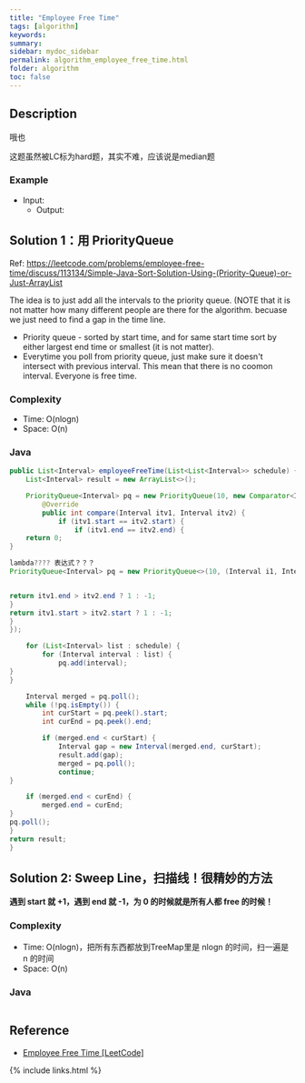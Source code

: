 ```yaml
---
title: "Employee Free Time"
tags: [algorithm]
keywords:
summary:
sidebar: mydoc_sidebar
permalink: algorithm_employee_free_time.html
folder: algorithm
toc: false
---
```


## Description
哦也

这题虽然被LC标为hard题，其实不难，应该说是median题

### Example
* Input: 
  * Output: 

## Solution 1：用 PriorityQueue
Ref: https://leetcode.com/problems/employee-free-time/discuss/113134/Simple-Java-Sort-Solution-Using-(Priority-Queue)-or-Just-ArrayList

The idea is to just add all the intervals to the priority queue. (NOTE that it is not matter how many different people are there for the algorithm. becuase we just need to find a gap in the time line.
* Priority queue - sorted by start time, and for same start time sort by either largest end time or smallest (it is not matter).
* Everytime you poll from priority queue, just make sure it doesn't intersect with previous interval.
This mean that there is no coomon interval. Everyone is free time.

### Complexity
* Time: O(nlogn)
* Space: O(n)

### Java
```java
public List<Interval> employeeFreeTime(List<List<Interval>> schedule) {
	List<Interval> result = new ArrayList<>();

	PriorityQueue<Interval> pq = new PriorityQueue(10, new Comparator<Interval>(){
		@Override
		public int compare(Interval itv1, Interval itv2) {
			if (itv1.start == itv2.start) {
				if (itv1.end == itv2.end) {
	return 0;
}

lambda???? 表达式？？？
PriorityQueue<Interval> pq = new PriorityQueue<>(10, (Interval i1, Interval i2) -> (i1.start - i2.start == 0 ? i1.end - i2.end : i1.start - i2.start));


return itv1.end > itv2.end ? 1 : -1;
}
return itv1.start > itv2.start ? 1 : -1;
}
});

	for (List<Interval> list : schedule) {
		for (Interval interval : list) {
			pq.add(interval);
}
}

	Interval merged = pq.poll();
	while (!pq.isEmpty()) {
		int curStart = pq.peek().start;
		int curEnd = pq.peek().end;

		if (merged.end < curStart) {
			Interval gap = new Interval(merged.end, curStart);
			result.add(gap);
			merged = pq.poll();
			continue;
}

	if (merged.end < curEnd) {
		merged.end = curEnd;
}
pq.poll();
}
return result;
}
```

## Solution 2: Sweep Line，扫描线！很精妙的方法
**遇到 start 就 +1，遇到 end 就 -1，为 0 的时候就是所有人都 free 的时候！**

### Complexity
* Time: O(nlogn)，把所有东西都放到TreeMap里是 nlogn 的时间，扫一遍是 n 的时间
* Space: O(n)

### Java
```java

```

## Reference
* [Employee Free Time [LeetCode]](https://leetcode.com/problems/employee-free-time/description/)

{% include links.html %}
